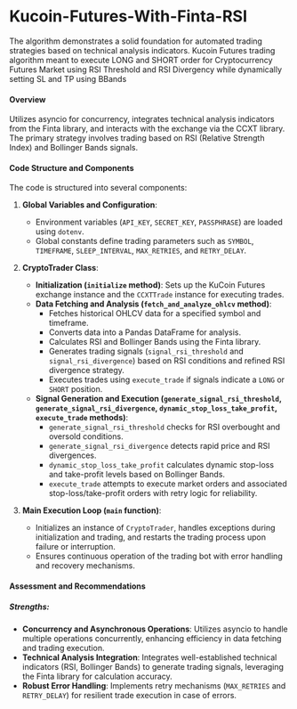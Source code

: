 # Kucoin-Futures-With-Finta-RSI

The algorithm demonstrates a solid foundation for automated trading strategies based on technical analysis indicators. Kucoin Futures trading algorithm meant to execute LONG and SHORT order for Cryptocurrency Futures Market using RSI Threshold and RSI Divergency while dynamically setting SL and TP using BBands

#### Overview
Utilizes asyncio for concurrency, integrates technical analysis indicators from the Finta library, and interacts with the exchange via the CCXT library. The primary strategy involves trading based on RSI (Relative Strength Index) and Bollinger Bands signals.

#### Code Structure and Components
The code is structured into several components:

1. **Global Variables and Configuration**: 
   - Environment variables (`API_KEY`, `SECRET_KEY`, `PASSPHRASE`) are loaded using `dotenv`.
   - Global constants define trading parameters such as `SYMBOL`, `TIMEFRAME`, `SLEEP_INTERVAL`, `MAX_RETRIES`, and `RETRY_DELAY`.

2. **CryptoTrader Class**:
   - **Initialization (`initialize` method)**: Sets up the KuCoin Futures exchange instance and the `CCXTTrade` instance for executing trades.
   - **Data Fetching and Analysis (`fetch_and_analyze_ohlcv` method)**:
     - Fetches historical OHLCV data for a specified symbol and timeframe.
     - Converts data into a Pandas DataFrame for analysis.
     - Calculates RSI and Bollinger Bands using the Finta library.
     - Generates trading signals (`signal_rsi_threshold` and `signal_rsi_divergence`) based on RSI conditions and refined RSI divergence strategy.
     - Executes trades using `execute_trade` if signals indicate a `LONG` or `SHORT` position.
   - **Signal Generation and Execution (`generate_signal_rsi_threshold`, `generate_signal_rsi_divergence`, `dynamic_stop_loss_take_profit`, `execute_trade` methods)**:
     - `generate_signal_rsi_threshold` checks for RSI overbought and oversold conditions.
     - `generate_signal_rsi_divergence` detects rapid price and RSI divergences.
     - `dynamic_stop_loss_take_profit` calculates dynamic stop-loss and take-profit levels based on Bollinger Bands.
     - `execute_trade` attempts to execute market orders and associated stop-loss/take-profit orders with retry logic for reliability.

3. **Main Execution Loop (`main` function)**:
   - Initializes an instance of `CryptoTrader`, handles exceptions during initialization and trading, and restarts the trading process upon failure or interruption.
   - Ensures continuous operation of the trading bot with error handling and recovery mechanisms.

#### Assessment and Recommendations
##### Strengths:
- **Concurrency and Asynchronous Operations**: Utilizes asyncio to handle multiple operations concurrently, enhancing efficiency in data fetching and trading execution.
- **Technical Analysis Integration**: Integrates well-established technical indicators (RSI, Bollinger Bands) to generate trading signals, leveraging the Finta library for calculation accuracy.
- **Robust Error Handling**: Implements retry mechanisms (`MAX_RETRIES` and `RETRY_DELAY`) for resilient trade execution in case of errors.


